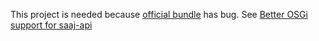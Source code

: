 This project is needed because [official bundle](https://github.com/eclipse-ee4j/saaj-api) has bug.
See [Better OSGi support for saaj-api](https://github.com/eclipse-ee4j/saaj-api/issues/43)
